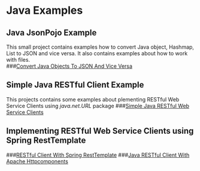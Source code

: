 # Java Examples 

## Java JsonPojo Example
This small project contains examples how to convert Java object, Hashmap, List to JSON and vice versa. It also contains examples about how to work with files.  
###[Convert Java Objects To JSON And Vice Versa](http://howtoprogram.xyz/2016/07/01/convert-java-objects-json-vice-versa/)
## Simple Java RESTful Client Example
This projects contains some examples about plementing RESTful Web Service Clients using *java.net.URL* package
###[Simple Java RESTful Web Service Clients](http://howtoprogram.xyz/2016/07/02/java-restful-web-service-clients/)
## Implementing RESTful Web Service Clients using Spring RestTemplate
###[RESTful Client With Spring RestTemplate](http://howtoprogram.xyz/2016/07/03/java-restful-client-spring-resttemplate/)
###[Java RESTful Client With Apache Httpcomponents](http://howtoprogram.xyz/2016/07/04/java-restful-client-spring-apache-httpcomponents/)